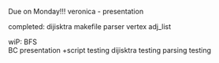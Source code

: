 Due on Monday!!!
veronica - presentation 

completed:
dijisktra 
makefile 
parser 
vertex 
adj_list


wiP: 
BFS  
BC 
presentation +script 
testing
dijisktra testing
parsing testing

